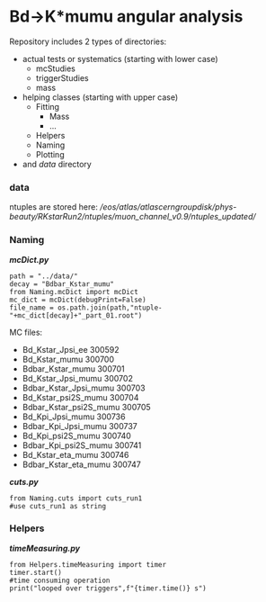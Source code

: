 # Bd->K*mumu angular analysis

Repository includes 2 types of directories:
- actual tests or systematics (starting with lower case)
  - mcStudies
  - triggerStudies
  - mass
- helping classes (starting with upper case)
  - Fitting
    - Mass
    - ...
  - Helpers
  - Naming
  - Plotting
- and *data* directory

### data
ntuples are stored here:
*/eos/atlas/atlascerngroupdisk/phys-beauty/RKstarRun2/ntuples/muon_channel_v0.9/ntuples_updated/*

### Naming
***mcDict.py***
```
path = "../data/"
decay = "Bdbar_Kstar_mumu"
from Naming.mcDict import mcDict
mc_dict = mcDict(debugPrint=False)
file_name = os.path.join(path,"ntuple-"+mc_dict[decay]+"_part_01.root")
``` 
MC files:
  - Bd_Kstar_Jpsi_ee 300592
  - Bd_Kstar_mumu 300700
  - Bdbar_Kstar_mumu 300701
  - Bd_Kstar_Jpsi_mumu 300702
  - Bdbar_Kstar_Jpsi_mumu 300703
  - Bd_Kstar_psi2S_mumu 300704
  - Bdbar_Kstar_psi2S_mumu 300705
  - Bd_Kpi_Jpsi_mumu 300736
  - Bdbar_Kpi_Jpsi_mumu 300737
  - Bd_Kpi_psi2S_mumu 300740
  - Bdbar_Kpi_psi2S_mumu 300741
  - Bd_Kstar_eta_mumu 300746
  - Bdbar_Kstar_eta_mumu 300747

***cuts.py***
```
from Naming.cuts import cuts_run1
#use cuts_run1 as string
```

### Helpers
***timeMeasuring.py***
```
from Helpers.timeMeasuring import timer
timer.start()
#time consuming operation
print("looped over triggers",f"{timer.time()} s")
```